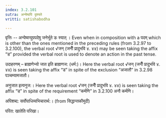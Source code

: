 ```yaml
---
index: 3.2.101
sutra: अन्येष्वपि दृश्यते
vritti: satishabodha

---
```

वृत्तिः -- अन्येष्वप्युपपदेषु जनेर्भूते डः स्यात् । Even when in composition with a पदम् which is other than the ones mentioned in the preceding rules (from 3.2.97 to 3.2.100), the verbal root √जन् (जनीँ प्रादुर्भावे ४. ४४) may be seen taking the affix “ड” provided the verbal root is used to denote an action in the past tense.


उदाहरणम् – ब्राह्मणेभ्यो जात इति ब्राह्मणज: (धर्म:)। Here the verbal root √जन् (जनीँ प्रादुर्भावे ४. ४४) is seen taking the affix “ड” in spite of the exclusion “अजातौ” in 3.2.98 पञ्चम्यामजातौ।


अनुजात इत्यनुज:। Here the verbal root √जन् (जनीँ प्रादुर्भावे ४. ४४) is seen taking the affix “ड” in spite of the requirement “कर्मणि” in 3.2.100 अनौ कर्मणि।


अपिशब्द: सर्वोपाधिव्यभिचारार्थ:। (from सिद्धान्तकौमुदी)


परित: खातेति परिखा।
